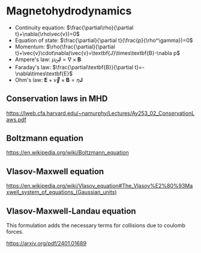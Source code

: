 # Magnetohydrodynamics

- Continuity equation: $\frac{\partial\rho}{\partial t}+\nabla(\rho\vec{v})=0$
- Equation of state: $\frac{\partial}{\partial t}(\frac{p}{\rho^\gamma})=0$
- Momentum: $\rho(\frac{\partial}{\partial t}+\vec{v}\cdot\nabla)\vec{v}=\textbf{J}\times\textbf{B}-\nabla p$
- Ampere's law: $\mu_0\textbf{J}=\nabla\times\textbf{B}$
- Faraday's law: $\frac{\partial\textbf{B}}{\partial t}=-\nabla\times\textbf{E}$
- Ohm's law: $\textbf{E}+\vec{v}\times\textbf{B}=\eta\textbf{J}$

## Conservation laws in MHD

https://lweb.cfa.harvard.edu/~namurphy/Lectures/Ay253_02_ConservationLaws.pdf

## Boltzmann equation

https://en.wikipedia.org/wiki/Boltzmann_equation

## Vlasov-Maxwell equation

https://en.wikipedia.org/wiki/Vlasov_equation#The_Vlasov%E2%80%93Maxwell_system_of_equations_(Gaussian_units)

## Vlasov-Maxwell-Landau equation

This formulation adds the necessary terms for collisions due to coulomb forces.

https://arxiv.org/pdf/2401.01689
